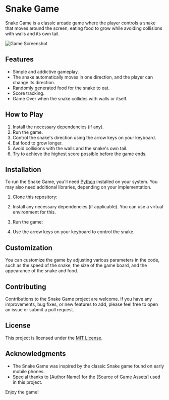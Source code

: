 # Snake Game

Snake Game is a classic arcade game where the player controls a snake that moves around the screen, eating food to grow while avoiding collisions with walls and its own tail.

![Game Screenshot](/Games/Snake_game/images/Screenshot%202023-10-25%20095721.png)

## Features

- Simple and addictive gameplay.
- The snake automatically moves in one direction, and the player can change its direction.
- Randomly generated food for the snake to eat.
- Score tracking.
- Game Over when the snake collides with walls or itself.

## How to Play

1. Install the necessary dependencies (if any).
2. Run the game.
3. Control the snake's direction using the arrow keys on your keyboard.
4. Eat food to grow longer.
5. Avoid collisions with the walls and the snake's own tail.
6. Try to achieve the highest score possible before the game ends.

## Installation

To run the Snake Game, you'll need [Python](https://www.python.org/) installed on your system. You may also need additional libraries, depending on your implementation.

1. Clone this repository:

2. Install any necessary dependencies (if applicable). You can use a virtual environment for this.


3. Run the game:


4. Use the arrow keys on your keyboard to control the snake.

## Customization

You can customize the game by adjusting various parameters in the code, such as the speed of the snake, the size of the game board, and the appearance of the snake and food.

## Contributing

Contributions to the Snake Game project are welcome. If you have any improvements, bug fixes, or new features to add, please feel free to open an issue or submit a pull request.

## License

This project is licensed under the [MIT License](LICENSE.md).

## Acknowledgments

- The Snake Game was inspired by the classic Snake game found on early mobile phones.
- Special thanks to [Author Name] for the [Source of Game Assets] used in this project.

Enjoy the game!


